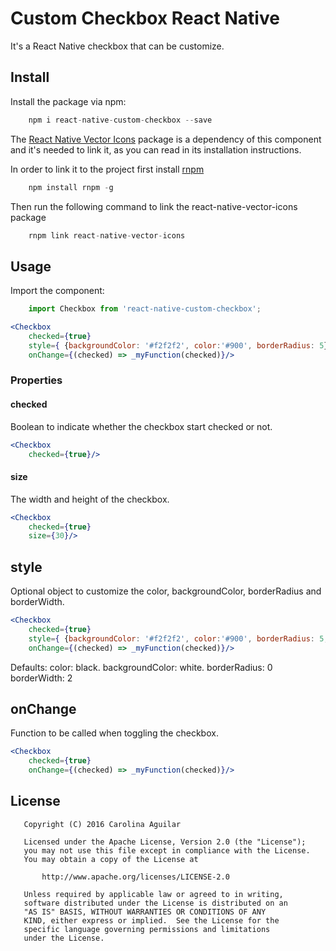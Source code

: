 
# Custom Checkbox React Native

It's a React Native checkbox that can be customize.

## Install

Install the package via npm:

```javascript
    npm i react-native-custom-checkbox --save
```

The [React Native Vector Icons](https://github.com/oblador/react-native-vector-icons)
package is a dependency of this component and it's needed to link it, as you can
read in its installation instructions.

In order to link it to the project first install [rnpm](https://github.com/rnpm/rnpm)

```javascript
    npm install rnpm -g
```

Then run the following command to link the react-native-vector-icons package

```javascript
    rnpm link react-native-vector-icons
```

## Usage

Import the component:

```javascript
    import Checkbox from 'react-native-custom-checkbox';
```

```jsx
<Checkbox
    checked={true}
    style={ {backgroundColor: '#f2f2f2', color:'#900', borderRadius: 5} }
    onChange={(checked) => _myFunction(checked)}/>
```

### Properties

#### checked

Boolean to indicate whether the checkbox start checked or not.

```jsx
<Checkbox
    checked={true}/>
```

#### size

The width and height of the checkbox.

```jsx
<Checkbox
    checked={true}
    size={30}/>
```

## style

Optional object to customize the color, backgroundColor, borderRadius and borderWidth.

```jsx
<Checkbox
    checked={true}
    style={ {backgroundColor: '#f2f2f2', color:'#900', borderRadius: 5, borderWidth: 2} }
    onChange={(checked) => _myFunction(checked)}/>
```

Defaults:
    color: black.
    backgroundColor: white.
    borderRadius: 0
    borderWidth: 2

## onChange
Function to be called when toggling the checkbox.

```jsx
<Checkbox
    checked={true}
    onChange={(checked) => _myFunction(checked)}/>
```

## License

```
   Copyright (C) 2016 Carolina Aguilar

   Licensed under the Apache License, Version 2.0 (the "License");
   you may not use this file except in compliance with the License.
   You may obtain a copy of the License at

       http://www.apache.org/licenses/LICENSE-2.0

   Unless required by applicable law or agreed to in writing,
   software distributed under the License is distributed on an
   "AS IS" BASIS, WITHOUT WARRANTIES OR CONDITIONS OF ANY
   KIND, either express or implied.  See the License for the
   specific language governing permissions and limitations
   under the License.
```
